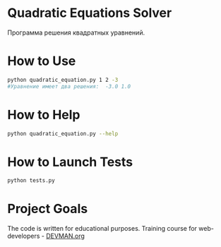 # Quadratic Equations Solver

Программа решения квадратных уравнений.

# How to Use

```bash
python quadratic_equation.py 1 2 -3
#Уравнение имеет два решения:  -3.0 1.0
```
# How to Help

```bash
python quadratic_equation.py --help
```

# How to Launch Tests

```bash
python tests.py
```

# Project Goals

The code is written for educational purposes. Training course for web-developers - [DEVMAN.org](https://devman.org)
